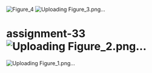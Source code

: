 ![Figure_4](https://github.com/rezaanalytics11/assignment-33/assets/105513524/d7d7b807-4b81-4ee5-a9d4-5e30cb11cea2)
![Uploading Figure_3.png…]()
# assignment-33![Uploading Figure_2.png…]()
![Uploading Figure_1.png…]()
